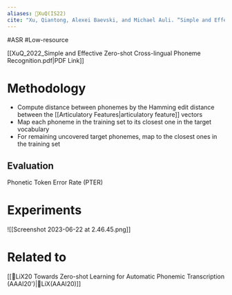 ```yaml
---
aliases: 🔬XuQ(IS22)
cite: "Xu, Qiantong, Alexei Baevski, and Michael Auli. “Simple and Effective Zero-Shot Cross-Lingual Phoneme Recognition.” In _Interspeech 2022_, 2113–17. ISCA, 2022. [https://doi.org/10.21437/Interspeech.2022-60](https://doi.org/10.21437/Interspeech.2022-60)."
---
```

#ASR #Low-resource 

[[XuQ_2022_Simple and Effective Zero-shot Cross-lingual Phoneme Recognition.pdf|PDF Link]]

# Methodology
- Compute distance between phonemes by the Hamming edit distance between the [[Articulatory Features|articulatory feature]] vectors
- Map each phoneme in the training set to its closest one in the target vocabulary
- For remaining uncovered target phonemes, map to the closest ones in the training set

## Evaluation
Phonetic Token Error Rate (PTER)

# Experiments
![[Screenshot 2023-06-22 at 2.46.45.png]]

# Related to
[[🔬LiX20 Towards Zero-shot Learning for Automatic Phonemic Transcription (AAAI20')|🔬LiX(AAAI20)]]
